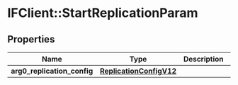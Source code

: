 # IFClient::StartReplicationParam

## Properties
Name | Type | Description | Notes
------------ | ------------- | ------------- | -------------
**arg0_replication_config** | [**ReplicationConfigV12**](ReplicationConfigV12.md) |  | 


